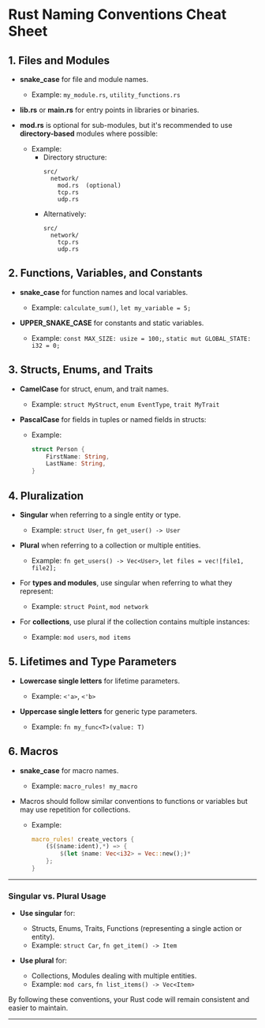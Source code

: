 # Rust Naming Conventions Cheat Sheet

## 1. Files and Modules

- **snake_case** for file and module names.
    - Example: `my_module.rs`, `utility_functions.rs`

- **lib.rs** or **main.rs** for entry points in libraries or binaries.

- **mod.rs** is optional for sub-modules, but it's recommended to use **directory-based** modules where possible:
    - Example:
        - Directory structure:
          ```
          src/
            network/
              mod.rs  (optional)
              tcp.rs
              udp.rs
          ```
        - Alternatively:
          ```
          src/
            network/
              tcp.rs
              udp.rs
          ```

## 2. Functions, Variables, and Constants

- **snake_case** for function names and local variables.
    - Example: `calculate_sum()`, `let my_variable = 5;`

- **UPPER_SNAKE_CASE** for constants and static variables.
    - Example: `const MAX_SIZE: usize = 100;`, `static mut GLOBAL_STATE: i32 = 0;`

## 3. Structs, Enums, and Traits

- **CamelCase** for struct, enum, and trait names.
    - Example: `struct MyStruct`, `enum EventType`, `trait MyTrait`

- **PascalCase** for fields in tuples or named fields in structs:
    - Example:
      ```rust
      struct Person {
          FirstName: String,
          LastName: String,
      }
      ```

## 4. Pluralization

- **Singular** when referring to a single entity or type.
    - Example: `struct User`, `fn get_user() -> User`

- **Plural** when referring to a collection or multiple entities.
    - Example: `fn get_users() -> Vec<User>`, `let files = vec![file1, file2];`

- For **types and modules**, use singular when referring to what they represent:
    - Example: `struct Point`, `mod network`

- For **collections**, use plural if the collection contains multiple instances:
    - Example: `mod users`, `mod items`

## 5. Lifetimes and Type Parameters

- **Lowercase single letters** for lifetime parameters.
    - Example: `<'a>`, `<'b>`

- **Uppercase single letters** for generic type parameters.
    - Example: `fn my_func<T>(value: T)`

## 6. Macros

- **snake_case** for macro names.
    - Example: `macro_rules! my_macro`

- Macros should follow similar conventions to functions or variables but may use repetition for collections.
    - Example:
      ```rust
      macro_rules! create_vectors {
          ($($name:ident),*) => {
              $(let $name: Vec<i32> = Vec::new();)*
          };
      }
      ```

---

### Singular vs. Plural Usage

- **Use singular** for:
    - Structs, Enums, Traits, Functions (representing a single action or entity).
    - Example: `struct Car`, `fn get_item() -> Item`

- **Use plural** for:
    - Collections, Modules dealing with multiple entities.
    - Example: `mod cars`, `fn list_items() -> Vec<Item>`

By following these conventions, your Rust code will remain consistent and easier to maintain.

---

